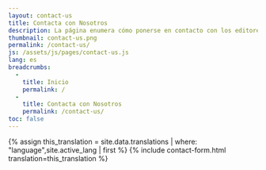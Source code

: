 ```yaml
---
layout: contact-us
title: Contacta con Nosotros
description: La página enumera cómo ponerse en contacto con los editores de Pediatric Urology Book.
thumbnail: contact-us.png
permalink: /contact-us/
js: /assets/js/pages/contact-us.js
lang: es
breadcrumbs:
  - 
    title: Inicio
    permalink: /
  - 
    title: Contacta con Nosotros
    permalink: /contact-us/
toc: false
---
```


{% assign this_translation = site.data.translations | where: "language",site.active_lang | first %}
{% include contact-form.html translation=this_translation %}